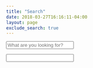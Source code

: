 ```yaml
---
title: "Search"
date: 2018-03-27T16:16:11-04:00
layout: page
exclude_search: true
---
```

<script src="https://unpkg.com/lunr/lunr.js"></script>
<script src="/js/search.js"></script>

<div>
  <input id="search-input" type="text" placeholder="What are you looking for?" name="search-input" class="form-control">
</div>
<div id="search-results" class="container"></div>


<p><input id="search-input" type="text" /></p>
<div id="search-results"></div>
